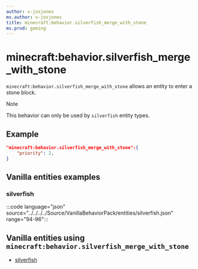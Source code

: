 ```yaml
---
author: v-josjones
ms.author: v-josjones
title: minecraft:behavior.silverfish_merge_with_stone
ms.prod: gaming
---
```


# minecraft:behavior.silverfish_merge_with_stone

`minecraft:behavior.silverfish_merge_with_stone` allows an entity to enter a stone block.

> [!NOTE]
> This behavior can only be used by `silverfish` entity types.

## Example

```json
"minecraft:behavior.silverfish_merge_with_stone":{
    "priority": 2,
}
```

## Vanilla entities examples

### silverfish

:::code language="json" source="../../../../Source/VanillaBehaviorPack/entities/silverfish.json" range="94-96":::

## Vanilla entities using `minecraft:behavior.silverfish_merge_with_stone`

- [silverfish](../../../../Source/VanillaBehaviorPack_Snippets/entities/silverfish.md)
